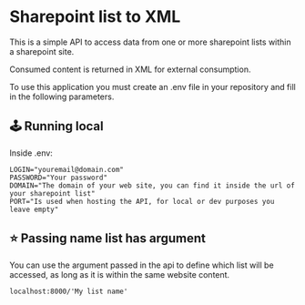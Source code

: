 # Sharepoint list to XML

This is a simple API to access data from one or more sharepoint lists within a sharepoint site.

Consumed content is returned in XML for external consumption.

To use this application you must create an .env file in your repository and fill in the following parameters.

## :joystick: Running local

Inside .env:

```
LOGIN="youremail@domain.com"
PASSWORD="Your password"
DOMAIN="The domain of your web site, you can find it inside the url of your sharepoint list"
PORT="Is used when hosting the API, for local or dev purposes you leave empty"
```

## :star: Passing name list has argument

You can use the argument passed in the api to define which list will be accessed, as long as it is within the same website content.

```
localhost:8000/'My list name'
```
